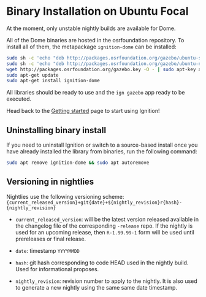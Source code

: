 # Binary Installation on Ubuntu Focal

At the moment, only unstable nightly builds are available for Dome.

All of the Dome binaries are hosted in the osrfoundation repository. To install
all of them, the metapackage `ignition-dome` can be installed:

```bash
sudo sh -c 'echo "deb http://packages.osrfoundation.org/gazebo/ubuntu-stable `lsb_release -cs` main" > /etc/apt/sources.list.d/gazebo-stable.list'
sudo sh -c 'echo "deb http://packages.osrfoundation.org/gazebo/ubuntu-nightly `lsb_release -cs` main" > /etc/apt/sources.list.d/gazebo-nightly.list'
wget http://packages.osrfoundation.org/gazebo.key -O - | sudo apt-key add -
sudo apt-get update
sudo apt-get install ignition-dome
```

All libraries should be ready to use and the `ign gazebo` app ready to be executed.

Head back to the [Getting started](/get_started)
page to start using Ignition!

## Uninstalling binary install

If you need to uninstall Ignition or switch to a source-based install once you
have already installed the library from binaries, run the following command:

```bash
sudo apt remove ignition-dome && sudo apt autoremove
```

## Versioning in nightlies

Nightlies use the following versioning scheme:
`{current_released_version}+git{date}+${nightly_revision}r{hash}-{nightly_revision}`

* `current_released_version`: will be the latest version released available in
the changelog file of the corresponding `-release` repo. If the nightly is used
for an upcoming release, then `R-1.99.99-1` form will be used until prereleases
or final release.

* `date`: timestamp `YYYYMMDD`

* `hash`: git hash corresponding to code HEAD used in the nightly build. Used for
informational proposes.

* `nightly_revision`: revision number to apply to the nightly. It is also used to
generate a new nightly using the same same date timestamp.

